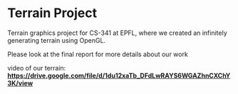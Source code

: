 # Terrain Project
Terrain graphics project for CS-341 at EPFL, where we created an infinitely generating terrain using OpenGL.

Please look at the final report for more details about our work


video of our terrain: **https://drive.google.com/file/d/1du12xaTb_DFdLwRAYS6WGAZhnCXChY3K/view**
